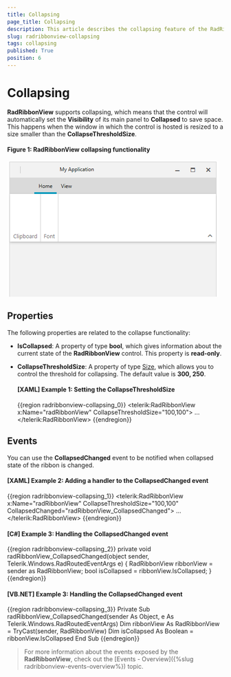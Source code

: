 ```yaml
---
title: Collapsing
page_title: Collapsing
description: This article describes the collapsing feature of the RadRibbonView.
slug: radribbonview-collapsing
tags: collapsing
published: True
position: 6
---
```


# Collapsing

__RadRibbonView__ supports collapsing, which means that the control will automatically set the __Visibility__ of its main panel to __Collapsed__ to save space. This happens when the window in which the control is hosted is resized to a size smaller than the __CollapseThresholdSize__.

#### __Figure 1: RadRibbonView collapsing functionality__
![RadRibbonView collapsing functionality](images/RibbonView_Collapsing.gif)

## Properties

The following properties are related to the collapse functionality:

* __IsCollapsed__: A property of type __bool__, which gives information about the current state of the __RadRibbonView__ control. This property is __read-only__.  

* __CollapseThresholdSize__: A property of type [Size](https://docs.microsoft.com/en-us/dotnet/api/system.windows.size?view=netframework-4.8), which allows you to control the threshold for collapsing. The default value is __300, 250__.  

	#### __[XAML] Example 1: Setting the CollapseThresholdSize__
	{{region radribbonview-collapsing_0}}
		<telerik:RadRibbonView x:Name="radRibbonView" CollapseThresholdSize="100,100">
			...
		</telerik:RadRibbonView>
	{{endregion}}

## Events

You can use the __CollapsedChanged__ event to be notified when collapsed state of the ribbon is changed.				

#### __[XAML] Example 2: Adding a handler to the CollapsedChanged event__
{{region radribbonview-collapsing_1}}
	<telerik:RadRibbonView x:Name="radRibbonView" CollapseThresholdSize="100,100" CollapsedChanged="radRibbonView_CollapsedChanged">
	 ...
	</telerik:RadRibbonView>
{{endregion}}

#### __[C#] Example 3: Handling the CollapsedChanged event__
{{region radribbonview-collapsing_2}}
	private void radRibbonView_CollapsedChanged(object sender, Telerik.Windows.RadRoutedEventArgs e)
	{
		RadRibbonView ribbonView = sender as RadRibbonView;
		bool isCollapsed = ribbonView.IsCollapsed;
	}
{{endregion}}

#### __[VB.NET] Example 3: Handling the CollapsedChanged event__
{{region radribbonview-collapsing_3}}
	Private Sub radRibbonView_CollapsedChanged(sender As Object, e As Telerik.Windows.RadRoutedEventArgs)
		Dim ribbonView As RadRibbonView = TryCast(sender, RadRibbonView)
		Dim isCollapsed As Boolean = ribbonView.IsCollapsed	
	End Sub
{{endregion}}

> For more information about the events exposed by the __RadRibbonView__, check out the [Events - Overview]({%slug radribbonview-events-overview%}) topic.